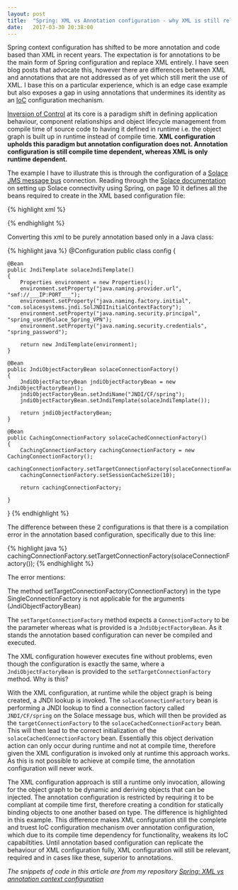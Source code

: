 ```yaml
---
layout: post
title:  "Spring: XML vs Annotation configuration - why XML is still relevant"
date:   2017-03-30 20:38:00
---
```


Spring context configuration has shifted to be more annotation and code based than XML in recent years. The expectation is for annotations to be the main form of Spring configuration and replace XML entirely. I have seen blog posts that advocate this, however there are differences between XML and annotations that are not addressed as of yet which still merit the use of XML. I base this on a particular experience, which is an edge case example but also exposes a gap in using annotations that undermines its identity as an [IoC][] configuration mechanism. 

[Inversion of Control][IoC] at its core is a paradigm shift in defining application behaviour, component relationships and object lifecycle management from compile time of source code to having it defined in runtime i.e. the object graph is built up in runtime instead of compile time. **XML configuration upholds this paradigm but annotation configuration does not. Annotation configuration is still compile time dependent, whereas XML is only runtime dependent.**

The example I have to illustrate this is through the configuration of a [Solace JMS message bus][solaceMessageBus] connection. Reading through the [Solace documentation][solaceDocument] on setting up Solace connectivity using Spring, on page 10 it defines all the beans required to create in the XML based configuration file:

{% highlight xml %}
<bean id="solaceJndiTemplate" class="org.springframework.jndi.JndiTemplate" lazy-init="default" autowire="default">
	<property name="environment">
		<map>
			<entry key="java.naming.provider.url" value="smf://___IP:PORT___" />
			<entry key="java.naming.factory.initial" value="com.solacesystems.jndi.SolJNDIInitialContextFactory" />
			<entry key="java.naming.security.principal" value="spring_user@Solace_Spring_VPN" />
			<entry key="java.naming.security.credentials" value="spring_password" />
		</map>
	</property>
</bean>

<bean id="solaceConnectionFactory" class="org.springframework.jndi.JndiObjectFactoryBean" lazy-init="default" autowire="default">
	<property name="jndiTemplate" ref="solaceJndiTemplate" />
	<property name="jndiName" value="JNDI/CF/spring" />
</bean>

<bean id="solaceCachedConnectionFactory" class="org.springframework.jms.connection.CachingConnectionFactory">
	<property name="targetConnectionFactory" ref="solaceConnectionFactory" />
	<property name="sessionCacheSize" value="10" />
</bean>
{% endhighlight %}

Converting this xml to be purely annotation based only in a Java class:

{% highlight java %}
@Configuration
public class config {

	@Bean
	public JndiTemplate solaceJndiTemplate()
	{
		Properties environment = new Properties();
		environment.setProperty("java.naming.provider.url", "smf://___IP:PORT___");
		environment.setProperty("java.naming.factory.initial", "com.solacesystems.jndi.SolJNDIInitialContextFactory");
		environment.setProperty("java.naming.security.principal", "spring_user@Solace_Spring_VPN");
		environment.setProperty("java.naming.security.credentials", "spring_password");
		
		return new JndiTemplate(environment);	
	}
	
	@Bean
	public JndiObjectFactoryBean solaceConnectionFactory()
	{
		JndiObjectFactoryBean jndiObjectFactoryBean = new JndiObjectFactoryBean();
		jndiObjectFactoryBean.setJndiName("JNDI/CF/spring");
		jndiObjectFactoryBean.setJndiTemplate(solaceJndiTemplate());
		
		return jndiObjectFactoryBean;
	}
	
	@Bean
	public CachingConnectionFactory solaceCachedConnectionFactory()
	{
		CachingConnectionFactory cachingConnectionFactory = new CachingConnectionFactory();
		cachingConnectionFactory.setTargetConnectionFactory(solaceConnectionFactory());
		cachingConnectionFactory.setSessionCacheSize(10);

		return cachingConnectionFactory;
		
	}
}
{% endhighlight %}

The difference between these 2 configurations is that there is a compilation error in the annotation based configuration, specifically due to this line:

{% highlight java %}
cachingConnectionFactory.setTargetConnectionFactory(solaceConnectionFactory());
{% endhighlight %}

The error mentions:

>
The method setTargetConnectionFactory(ConnectionFactory) in the type SingleConnectionFactory is not applicable for the arguments (JndiObjectFactoryBean)

The `setTargetConnectionFactory` method expects a `ConnectionFactory` to be the parameter whereas what is provided is a `JndiObjectFactoryBean`. As it stands the annotation based configuration can never be compiled and executed. 

The XML configuration however executes fine without problems, even though the configuration is exactly the same, where a `JndiObjectFactoryBean` is provided to the `setTargetConnectionFactory` method. Why is this?

With the XML configuration, at runtime while the object graph is being created, a JNDI lookup is invoked. The `solaceConnectionFactory` bean is performing a JNDI lookup to find a connection factory called `JNDI/CF/spring` on the Solace message bus, which will then be provided as the `targetConnectionFactory` to the `solaceCachedConnectionFactory` bean. This will then lead to the correct initialization of the `solaceCachedConnectionFactory` bean. Essentially this object derivation action can only occur during runtime and not at compile time, therefore given the XML configuration is invoked only at runtime this approach works. As this is not possible to achieve at compile time, the annotation configuration will never work.

The XML configuration approach is still a runtime only invocation, allowing for the object graph to be dynamic and deriving objects that can be injected. The annotation configuration is restricted by requiring it to be compliant at compile time first, therefore creating a condition for statically binding objects to one another based on type. The difference is highlighted in this example. This difference makes XML configuration still the complete and truest IoC configuration mechanism over annotation configuration, which due to its compile time dependency for functionality, weakens its IoC capabiltities. Until annotation based configuration can replicate the behaviour of XML configuration fully, XML configuration will still be relevant, required and in cases like these, superior to annotations.  

_The snippets of code in this article are from my repository [Spring: XML vs annotation context configuration][springXmlVsAnnotation]_

[IoC]: https://en.wikipedia.org/wiki/Inversion_of_control
[solaceMessageBus]: https://solace.com/products/message-routers
[solaceDocument]: https://solace.com/wp-content/uploads/resources/Solace-JMS-Integration-with-Spring-v4.0.pdf
[springXmlVsAnnotation]:https://github.com/hakanozbay/spring-xml-vs-annotation